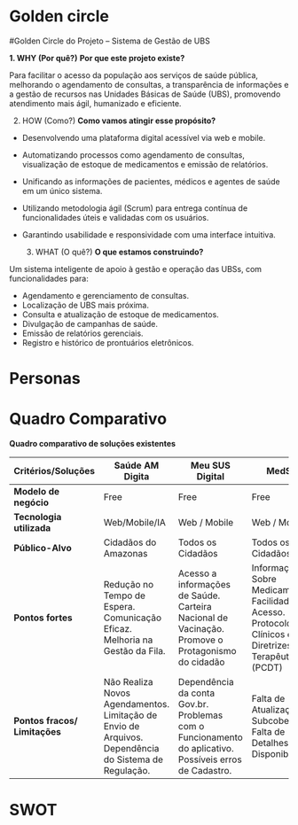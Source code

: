 # Golden circle 

 #Golden Circle do Projeto – Sistema de Gestão de UBS

 **1. WHY (Por quê?)**
 **Por que este projeto existe?**

 Para facilitar o acesso da população aos serviços de saúde pública, melhorando o agendamento de consultas, a transparência de informações e a gestão de recursos nas Unidades Básicas de Saúde (UBS), promovendo atendimento mais ágil, humanizado e eficiente.

 2. HOW (Como?)
**Como vamos atingir esse propósito?**
- Desenvolvendo uma plataforma digital acessível via web e mobile.
- Automatizando processos como agendamento de consultas, visualização de estoque de medicamentos e emissão de relatórios.
- Unificando as informações de pacientes, médicos e agentes de saúde em um único sistema.
- Utilizando metodologia ágil (Scrum) para entrega contínua de funcionalidades úteis e validadas com os usuários.
- Garantindo usabilidade e responsividade com uma interface intuitiva.

  3. WHAT (O quê?)
**O que estamos construindo?**

Um sistema inteligente de apoio à gestão e operação das UBSs, com funcionalidades para:
- Agendamento e gerenciamento de consultas.
- Localização de UBS mais próxima.
- Consulta e atualização de estoque de medicamentos.
- Divulgação de campanhas de saúde.
- Emissão de relatórios gerenciais.
- Registro e histórico de prontuários eletrônicos.

# Personas

# Quadro Comparativo
**Quadro comparativo de soluções existentes**

| **Critérios/Soluções**          | **Saúde AM Digita** | **Meu SUS Digital** | **MedSUS**       | **Nossa Solução** |
| ------------------------------- | ------------------- | ------------------- | ---------------- | ----------------- |
| **Modelo de negócio**           | Free                | Free                | Free             | Free              |
| **Tecnologia utilizada**        | Web/Mobile/IA       | Web / Mobile        | Web / Mobile     | Web / Mobile      |                 
| **Público-Alvo**                | Cidadãos do Amazonas| Todos os Cidadãos   | Todos os Cidadãos| Jovens / Idosos   |
| **Pontos fortes**               | Redução no Tempo de Espera. Comunicação Eficaz. Melhoria na Gestão da Fila. | Acesso a informações de Saúde. Carteira Nacional de Vacinação. Promove o Protagonismo do cidadão | Informação Sobre Medicamentos. Facilidade de Acesso. Protocolos Clínicos e Diretrizes Terapêuticas (PCDT) | Agendamento de Consulta online. Monitoramento de Medicamentos em Estoque. Localização de UBS Próximas |
| **Pontos fracos/ Limitações**   | Não Realiza Novos Agendamentos. Limitação de Envio de Arquivos. Dependência do Sistema de Regulação. | Dependência da conta Gov.br. Problemas com o Funcionamento do aplicativo. Possíveis erros de Cadastro. | Falta de Atualização. Subcobertura. Falta de Detalhes Sobre Disponibilidade. | Limitação de Agendamento Online. Dificuldade de Acesso à tecnologia. Dependência de internet. |

# SWOT

